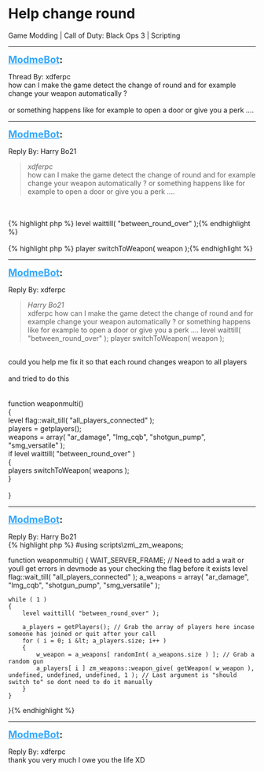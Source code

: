 # Help change round
Game Modding | Call of Duty: Black Ops 3 | Scripting

---
<strong style="font-size: 1.4em;"><span style="text-decoration: underline;text-decoration-color: #34a7f9;"><span style="color:#34a7f9;">ModmeBot</span></span>:</strong>

<p>Thread By: xdferpc<br />how can I make the game detect the change of round and for example change your weapon automatically ?<br /> <br />or something happens like for example to open a door or give you a perk ....</p>

---
<strong style="font-size: 1.4em;"><span style="text-decoration: underline;text-decoration-color: #34a7f9;"><span style="color:#34a7f9;">ModmeBot</span></span>:</strong>

<p>Reply By: Harry Bo21<br /><blockquote><em>xdferpc</em><br />how can I make the game detect the change of round and for example change your weapon automatically ?   or something happens like for example to open a door or give you a perk ....</blockquote><br /> <br />{% highlight php %}
level waittill( "between_round_over" );{% endhighlight %}
 <br /> <br />{% highlight php %}
player switchToWeapon( weapon );{% endhighlight %}
</p>

---
<strong style="font-size: 1.4em;"><span style="text-decoration: underline;text-decoration-color: #34a7f9;"><span style="color:#34a7f9;">ModmeBot</span></span>:</strong>

<p>Reply By: xdferpc<br /><blockquote><em>Harry Bo21</em><br />xdferpc how can I make the game detect the change of round and for example change your weapon automatically ?   or something happens like for example to open a door or give you a perk ....   level waittill( &quot;between_round_over&quot; );     player switchToWeapon( weapon );</blockquote><br /> could you help me fix it so that each round changes weapon to all players<br /> <br />and tried to do this<br /><br /><br />function weaponmulti()<br />{<br /> level flag::wait_till( &quot;all_players_connected&quot; );<br /> players = getplayers();<br /> weapons = array( &quot;ar_damage&quot;, &quot;lmg_cqb&quot;, &quot;shotgun_pump&quot;, &quot;smg_versatile&quot; );<br /> if level waittill( &quot;between_round_over&quot; )<br /> {<br /> players switchToWeapon( weapons );<br /> }<br /><br />}</p>

---
<strong style="font-size: 1.4em;"><span style="text-decoration: underline;text-decoration-color: #34a7f9;"><span style="color:#34a7f9;">ModmeBot</span></span>:</strong>

<p>Reply By: Harry Bo21<br />{% highlight php %}
#using scripts\zm\_zm_weapons;

function weaponmulti()
{
	WAIT_SERVER_FRAME; // Need to add a wait or youll get errors in devmode as your checking the flag before it exists
	level flag::wait_till( "all_players_connected" );
	a_weapons = array( "ar_damage", "lmg_cqb", "shotgun_pump", "smg_versatile" );
	
	while ( 1 )
	{
		level waittill( "between_round_over" );
		
		a_players = getPlayers(); // Grab the array of players here incase someone has joined or quit after your call
		for ( i = 0; i &lt; a_players.size; i++ )
		{
			w_weapon = a_weapons[ randomInt( a_weapons.size ) ]; // Grab a random gun
			a_players[ i ] zm_weapons::weapon_give( getWeapon( w_weapon ), undefined, undefined, undefined, 1 ); // Last argument is "should switch to" so dont need to do it manually
		}
	}

}{% endhighlight %}
</p>

---
<strong style="font-size: 1.4em;"><span style="text-decoration: underline;text-decoration-color: #34a7f9;"><span style="color:#34a7f9;">ModmeBot</span></span>:</strong>

<p>Reply By: xdferpc<br />thank you very much I owe you the life XD</p>
